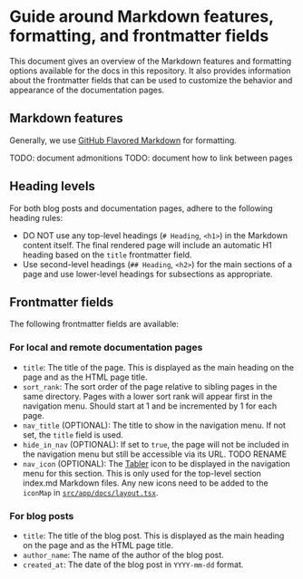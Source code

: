 # Guide around Markdown features, formatting, and frontmatter fields

This document gives an overview of the Markdown features and formatting options available for the docs in this repository. It also provides information about the frontmatter fields that can be used to customize the behavior and appearance of the documentation pages.

## Markdown features

Generally, we use [GitHub Flavored Markdown](https://github.github.com/gfm/) for formatting.

TODO: document admonitions
TODO: document how to link between pages

## Heading levels

For both blog posts and documentation pages, adhere to the following heading rules:

* DO NOT use any top-level headings (`# Heading`, `<h1>`) in the Markdown content itself. The final rendered page will include an automatic H1 heading based on the `title` frontmatter field.
* Use second-level headings (`## Heading`, `<h2>`) for the main sections of a page and use lower-level headings for subsections as appropriate.

## Frontmatter fields

The following frontmatter fields are available:

### For local and remote documentation pages

* `title`: The title of the page. This is displayed as the main heading on the page and as the HTML page title.
* `sort_rank`: The sort order of the page relative to sibling pages in the same directory. Pages with a lower sort rank will appear first in the navigation menu. Should start at 1 and be incremented by 1 for each page.
* `nav_title` (OPTIONAL): The title to show in the navigation menu. If not set, the `title` field is used.
* `hide_in_nav` (OPTIONAL): If set to `true`, the page will not be included in the navigation menu but still be accessible via its URL. TODO RENAME
* `nav_icon` (OPTIONAL): The [Tabler](https://tabler.io/icons) icon to be displayed in the navigation menu for this section. This is only used for the top-level section index.md Markdown files. Any new icons need to be added to the `iconMap` in [`src/app/docs/layout.tsx`](src/app/docs/layout.tsx).

### For blog posts

* `title`: The title of the blog post. This is displayed as the main heading on the page and as the HTML page title.
* `author_name`: The name of the author of the blog post.
* `created_at`: The date of the blog post in `YYYY-mm-dd` format.
